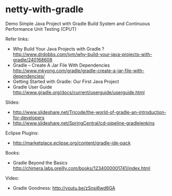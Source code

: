 netty-with-gradle
=================

Demo Simple Java Project with Gradle Build System and Continuous Performance Unit Testing (CPUT)

Refer links: 
* Why Build Your Java Projects with Gradle ? http://www.drdobbs.com/jvm/why-build-your-java-projects-with-gradle/240168608
* Gradle – Create A Jar File With Dependencies http://www.mkyong.com/gradle/gradle-create-a-jar-file-with-dependencies/
* Getting Started with Gradle: Our First Java Project
* Gradle User Guide http://www.gradle.org/docs/current/userguide/userguide.html

Slides:
* http://www.slideshare.net/Tricode/the-world-of-gradle-an-introduction-for-developers
* http://www.slideshare.net/SpringCentral/cd-pipeline-gradlejenkins

Eclipse Plugins:
* http://marketplace.eclipse.org/content/gradle-ide-pack

Books:
* Gradle Beyond the Basics http://chimera.labs.oreilly.com/books/1234000001741/index.html

Video:
* Gradle Goodness: http://youtu.be/zSnsi6wd6GA
